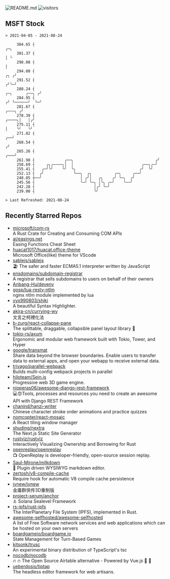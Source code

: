 ![README.md](https://github.com/Gerhut/Gerhut/workflows/README.md/badge.svg)
![visitors](https://visitors.vercel.app/Gerhut/Gerhut?token=8cf69d1f6813d272ef062726b6070c9be4ff72038cfe5a7ded7384a8da65d866)

## MSFT Stock

```
> 2021-04-05 - 2021-08-24

     304.65 ┤                                                                                                ╭─╮ 
     301.37 ┤                                                                                                │ ╰ 
     298.08 ┤                                                                                                │   
     294.80 ┤                                                                                            ╭╮ ╭╯   
     291.52 ┤                                                                                           ╭╯╰─╯    
     288.24 ┤                                                                            ╭─╮      ╭──╮ ╭╯        
     284.95 ┤                                                                           ╭╯ ╰──────╯  ╰─╯         
     281.67 ┤                                                                    ╭───╮ ╭╯                        
     278.39 ┤                                                              ╭────╮│   │╭╯                         
     275.11 ┤                                                              │    ╰╯   ╰╯                          
     271.82 ┤                                                           ╭──╯                                     
     268.54 ┤                                                          ╭╯                                        
     265.26 ┤                                                      ╭───╯                                         
     261.98 ┤             ╭──╮                                    ╭╯                                             
     258.69 ┤     ╭╮╭────╮│  │                              ╭──╮╭─╯                                              
     255.41 ┤   ╭─╯╰╯    ╰╯  ╰╮                            ╭╯  ╰╯                                                
     252.13 ┤  ╭╯             ╰──╮  ╭╮          ╭─╮     ╭──╯                                                     
     248.85 ┼──╯                 │ ╭╯│   ╭╮    ╭╯ ╰─╮  ╭╯                                                        
     245.56 ┤                    ╰─╯ ╰─╮ │╰╮ ╭─╯    ╰──╯                                                         
     242.28 ┤                          │╭╯ ╰─╯                                                                   
     239.00 ┤                          ╰╯                                                                        

> Last Refreshed: 2021-08-24
```

## Recently Starred Repos

- [microsoft/com-rs](https://github.com/microsoft/com-rs)  
  A Rust Crate for Creating and Consuming COM APIs
- [ai/easings.net](https://github.com/ai/easings.net)  
  Easing Functions Cheat Sheet
- [huacat1017/huacat.office-theme](https://github.com/huacat1017/huacat.office-theme)  
  Microsoft Office(like) theme for VScode
- [sablejs/sablejs](https://github.com/sablejs/sablejs)  
  🏖️ The safer and faster ECMA5.1 interpreter written by JavaScript
- [ensdomains/subdomain-registrar](https://github.com/ensdomains/subdomain-registrar)  
  A registrar that sells subdomains to users on behalf of their owners
- [Anbang-Hu/devenv](https://github.com/Anbang-Hu/devenv)  
- [gosp/lua-resty-ntlm](https://github.com/gosp/lua-resty-ntlm)  
  nginx ntlm module implemented by lua
- [yyx990803/shiki](https://github.com/yyx990803/shiki)  
  A beautiful Syntax Highlighter.
- [akira-cn/currying-wy](https://github.com/akira-cn/currying-wy)  
  文言之柯裡化法
- [b-zurg/react-collapse-pane](https://github.com/b-zurg/react-collapse-pane)  
  The splittable, draggable, collapsible panel layout library 🎉
- [tokio-rs/axum](https://github.com/tokio-rs/axum)  
  Ergonomic and modular web framework built with Tokio, Tower, and Hyper
- [google/transmat](https://github.com/google/transmat)  
  Share data beyond the browser boundaries. Enable users to transfer data to external apps, and open your webapp to receive external data.
- [trivago/parallel-webpack](https://github.com/trivago/parallel-webpack)  
  Builds multi-config webpack projects in parallel
- [hiloteam/Sein.js](https://github.com/hiloteam/Sein.js)  
  Progressive web 3D game engine.
- [nioperas06/awesome-django-rest-framework](https://github.com/nioperas06/awesome-django-rest-framework)  
   💻😍Tools, processes and resources you need to create an awesome API with Django REST Framework
- [chanind/hanzi-writer](https://github.com/chanind/hanzi-writer)  
  Chinese character stroke order animations and practice quizzes
- [nomcopter/react-mosaic](https://github.com/nomcopter/react-mosaic)  
  A React tiling window manager
- [shuding/nextra](https://github.com/shuding/nextra)  
  The Next.js Static Site Generator
- [rustviz/rustviz](https://github.com/rustviz/rustviz)  
  Interactively Visualizing Ownership and Borrowing for Rust
- [openreplay/openreplay](https://github.com/openreplay/openreplay)  
  :tv: OpenReplay is developer-friendly, open-source session replay.
- [Saul-Mirone/milkdown](https://github.com/Saul-Mirone/milkdown)  
  🍼 Plugin driven WYSIWYG  markdown editor.
- [zertosh/v8-compile-cache](https://github.com/zertosh/v8-compile-cache)  
  Require hook for automatic V8 compile cache persistence
- [jynew/jynew](https://github.com/jynew/jynew)  
  金庸群侠传3D重制版
- [project-serum/anchor](https://github.com/project-serum/anchor)  
  ⚓ Solana Sealevel Framework
- [rs-ipfs/rust-ipfs](https://github.com/rs-ipfs/rust-ipfs)  
  The InterPlanetary File System (IPFS), implemented in Rust.
- [awesome-selfhosted/awesome-selfhosted](https://github.com/awesome-selfhosted/awesome-selfhosted)  
  A list of Free Software network services and web applications which can be hosted on your own servers
- [boardgameio/boardgame.io](https://github.com/boardgameio/boardgame.io)  
  State Management for Turn-Based Games
- [kitsonk/trusc](https://github.com/kitsonk/trusc)  
  An experimental binary distribution of TypeScript's tsc
- [nocodb/nocodb](https://github.com/nocodb/nocodb)  
  🔥 🔥  The Open Source Airtable alternative  - Powered by Vue.js 🚀 🚀  
- [ueberdosis/tiptap](https://github.com/ueberdosis/tiptap)  
  The headless editor framework for web artisans.
